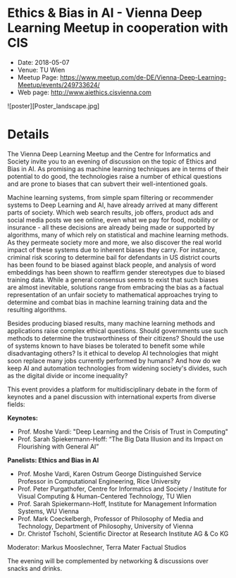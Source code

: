 # Ethics & Bias in AI - Vienna Deep Learning Meetup in cooperation with CIS

* Date: 2018-05-07
* Venue: TU Wien
* Meetup Page: https://www.meetup.com/de-DE/Vienna-Deep-Learning-Meetup/events/249733624/
* Web page: http://www.aiethics.cisvienna.com

![poster][Poster_landscape.jpg]

# Details

The Vienna Deep Learning Meetup and the Centre for Informatics and Society invite you to an evening of discussion on the topic of Ethics and Bias in AI. As promising as machine learning techniques are in terms of their potential to do good, the technologies raise a number of ethical questions and are prone to biases that can subvert their well-intentioned goals.

Machine learning systems, from simple spam filtering or recommender systems to Deep Learning and AI, have already arrived at many different parts of society. Which web search results, job offers, product ads and social media posts we see online, even what we pay for food, mobility or insurance - all these decisions are already being made or supported by algorithms, many of which rely on statistical and machine learning methods. As they permeate society more and more, we also discover the real world impact of these systems due to inherent biases they carry. For instance, criminal risk scoring to determine bail for defendants in US district courts has been found to be biased against black people, and analysis of word embeddings has been shown to reaffirm gender stereotypes due to biased training data. While a general consensus seems to exist that such biases are almost inevitable, solutions range from embracing the bias as a factual representation of an unfair society to mathematical approaches trying to determine and combat bias in machine learning training data and the resulting algorithms.

Besides producing biased results, many machine learning methods and applications raise complex ethical questions. Should governments use such methods to determine the trustworthiness of their citizens? Should the use of systems known to have biases be tolerated to benefit some while disadvantaging others? Is it ethical to develop AI technologies that might soon replace many jobs currently performed by humans? And how do we keep AI and automation technologies from widening society's divides, such as the digital divide or income inequality?

This event provides a platform for multidisciplinary debate in the form of keynotes and a panel discussion with international experts from diverse fields:

**Keynotes:**

- Prof. Moshe Vardi: "Deep Learning and the Crisis of Trust in Computing"
- Prof. Sarah Spiekermann-Hoff: “The Big Data Illusion and its Impact on Flourishing with General AI”

**Panelists: Ethics and Bias in AI**

- Prof. Moshe Vardi, Karen Ostrum George Distinguished Service Professor in Computational Engineering, Rice University
- Prof. Peter Purgathofer, Centre for Informatics and Society / Institute for Visual Computing & Human-Centered Technology, TU Wien
- Prof. Sarah Spiekermann-Hoff, Institute for Management Information Systems, WU Vienna
- Prof. Mark Coeckelbergh, Professor of Philosophy of Media and Technology, Department of Philosophy, University of Vienna
- Dr. Christof Tschohl, Scientific Director at Research Institute AG & Co KG

Moderator: Markus Mooslechner, Terra Mater Factual Studios

The evening will be complemented by networking & discussions over snacks and drinks.


